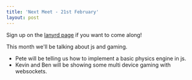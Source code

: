 ```yaml
---
title: 'Next Meet - 21st February'
layout: post
---
```


Sign up on the [lanyrd page](http://lanyrd.com/2013/jsoxford/) if you want to come along! 

This month we'll be talking about js and gaming.

* Pete will be telling us how to implement a basic physics engine in js.
* Kevin and Ben will be showing some multi device gaming with websockets.
